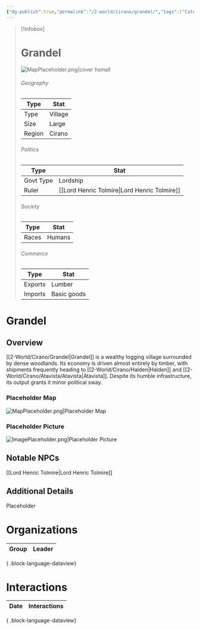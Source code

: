 ```yaml
---
{"dg-publish":true,"permalink":"/2-world/cirano/grandel/","tags":["Category/Settlement"]}
---
```


> [!infobox]
> # Grandel
> ![MapPlaceholder.png|cover hsmall](/img/user/z_Assets/Placeholder%20Images/MapPlaceholder.png)
> ###### Geography
> Type |  Stat |
> ---|---|
> Type | Village |
> Size | Large |
> Region | Cirano |
> ###### Politics
> Type |  Stat |
> ---|---|
> Govt Type | Lordship |
> Ruler | [[Lord Henric Tolmire\|Lord Henric Tolmire]]|
> ###### Society
> Type |  Stat |
> ---|---|
> Races | Humans|
> ###### Commerce
> Type |  Stat |
> ---|---|
> Exports | Lumber |
> Imports | Basic goods |

# Grandel
## Overview
[[2-World/Cirano/Grandel\|Grandel]] is a wealthy logging village surrounded by dense woodlands. Its economy is driven almost entirely by timber, with shipments frequently heading to [[2-World/Cirano/Halden\|Halden]] and [[2-World/Cirano/Atavista/Atavista\|Atavista]]. Despite its humble infrastructure, its output grants it minor political sway.

### Placeholder Map
![MapPlaceholder.png|Placeholder Map](/img/user/z_Assets/Placeholder%20Images/MapPlaceholder.png)

### Placeholder Picture
![ImagePlaceholder.png|Placeholder Picture](/img/user/z_Assets/Placeholder%20Images/ImagePlaceholder.png)

## Notable NPCs
[[Lord Henric Tolmire\|Lord Henric Tolmire]]

## Additional Details
Placeholder

# Organizations
| Group | Leader |
| ----- | ------ |

{ .block-language-dataview}

# Interactions

| Date | Interactions |
| ---- | ------------ |

{ .block-language-dataview}